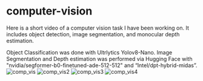 # computer-vision

Here is a short video of a computer vision task I have been working on. It includes object detection, image segmentation, and monocular depth estimation. 


Object Classification was done with Ultrlytics Yolov8-Nano.
Image Segmentation and Depth estimation was performed via Hugging Face with "nvidia/segformer-b0-finetuned-ade-512-512" and “Intel/dpt-hybrid-midas”.
![comp_vis](https://github.com/bwilkie/computer-vision/assets/40703571/b765c296-304b-458d-b943-3b7b28bb755c)
![comp_vis2](https://github.com/bwilkie/computer-vision/assets/40703571/22b83042-403d-44f5-9d3e-02e7e2e81a85)
![comp_vis3](https://github.com/bwilkie/computer-vision/assets/40703571/eea4279e-5ae1-416c-b5b5-390fd2c03cf1)
![comp_vis4](https://github.com/bwilkie/computer-vision/assets/40703571/ba94bcce-2d86-4ee8-965f-26552895294b)
